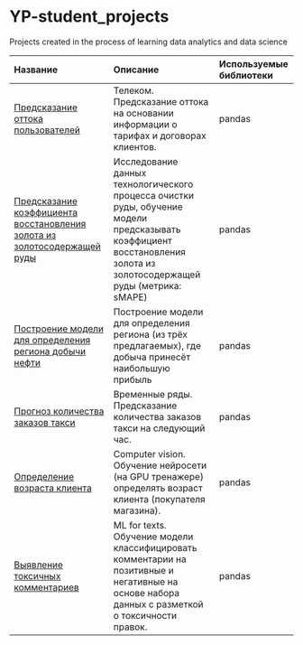 # YP-student_projects
Projects created in the process of learning data analytics and data science

| Название | Описание | Используемые библиотеки |
| :-------------------- | :--------------------- |:----------------------------|
|[Предсказание оттока пользователей](https://github.com/natalie-ch/YP-student_projects/tree/main/01-%D0%9F%D1%80%D0%B5%D0%B4%D1%81%D0%BA%D0%B0%D0%B7%D0%B0%D0%BD%D0%B8%D0%B5%20%D0%BE%D1%82%D1%82%D0%BE%D0%BA%D0%B0%20%D0%BF%D0%BE%D0%BB%D1%8C%D0%B7%D0%BE%D0%B2%D0%B0%D1%82%D0%B5%D0%BB%D0%B5%D0%B9.%20%D0%A2%D0%B5%D0%BB%D0%B5%D0%BA%D0%BE%D0%BC)| Телеком. Предсказание оттока на основании информации о тарифах и договорах клиентов. |pandas|
|[Предсказание коэффициента восстановления золота из золотосодержащей руды](https://github.com/natalie-ch/YP-student_projects/tree/main/02-%D0%9F%D1%80%D0%B5%D0%B4%D1%81%D0%BA%D0%B0%D0%B7%D0%B0%D0%BD%D0%B8%D0%B5%20%D0%BA%D0%BE%D1%8D%D1%84%D1%84%D0%B8%D1%86%D0%B8%D0%B5%D0%BD%D1%82%D0%B0%20%D0%B2%D0%BE%D1%81%D1%81%D1%82%D0%B0%D0%BD%D0%BE%D0%B2%D0%BB%D0%B5%D0%BD%D0%B8%D1%8F%20%D0%B7%D0%BE%D0%BB%D0%BE%D1%82%D0%B0%20%D0%B8%D0%B7%20%D0%B7%D0%BE%D0%BB%D0%BE%D1%82%D0%BE%D1%81%D0%BE%D0%B4%D0%B5%D1%80%D0%B6%D0%B0%D1%89%D0%B5%D0%B9%20%D1%80%D1%83%D0%B4%D1%8B)|Исследование данных технологического процесса очистки руды, обучение модели предсказывать коэффициент восстановления золота из золотосодержащей руды (метрика: sMAPE)|pandas|
|[Построение модели для определения региона добычи нефти](https://github.com/natalie-ch/YP-student_projects/tree/main/03-%D0%9F%D0%BE%D1%81%D1%82%D1%80%D0%BE%D0%B5%D0%BD%D0%B8%D0%B5%20%D0%BC%D0%BE%D0%B4%D0%B5%D0%BB%D0%B8%20%D0%B4%D0%BB%D1%8F%20%D0%BE%D0%BF%D1%80%D0%B5%D0%B4%D0%B5%D0%BB%D0%B5%D0%BD%D0%B8%D1%8F%20%D1%80%D0%B5%D0%B3%D0%B8%D0%BE%D0%BD%D0%B0%20%D0%B4%D0%BE%D0%B1%D1%8B%D1%87%D0%B8%20%D0%BD%D0%B5%D1%84%D1%82%D0%B8)| Построение модели для определения региона (из трёх предлагаемых), где добыча принесёт наибольшую прибыль|pandas|
|[Прогноз количества заказов такси](https://github.com/natalie-ch/YP-student_projects/tree/main/04-%D0%9F%D1%80%D0%BE%D0%B3%D0%BD%D0%BE%D0%B7%20%D0%BA%D0%BE%D0%BB%D0%B8%D1%87%D0%B5%D1%81%D1%82%D0%B2%D0%B0%20%D0%B7%D0%B0%D0%BA%D0%B0%D0%B7%D0%BE%D0%B2%20%D1%82%D0%B0%D0%BA%D1%81%D0%B8)|Временные ряды. Предсказание количества заказов такси на следующий час.|pandas|
|[Определение возраста клиента](https://github.com/natalie-ch/YP-student_projects/tree/main/05-%D0%9E%D0%BF%D1%80%D0%B5%D0%B4%D0%B5%D0%BB%D0%B5%D0%BD%D0%B8%D0%B5%20%D0%B2%D0%BE%D0%B7%D1%80%D0%B0%D1%81%D1%82%D0%B0%20%D0%BA%D0%BB%D0%B8%D0%B5%D0%BD%D1%82%D0%B0%20(computer%20vision))|Computer vision. Обучение нейросети (на GPU тренажере) определять возраст клиента (покупателя магазина).|pandas|
|[Выявление токсичных комментариев](https://github.com/natalie-ch/YP-student_projects/tree/main/06-%D0%92%D1%8B%D1%8F%D0%B2%D0%BB%D0%B5%D0%BD%D0%B8%D0%B5%20%D1%82%D0%BE%D0%BA%D1%81%D0%B8%D1%87%D0%BD%D1%8B%D1%85%20%D0%BA%D0%BE%D0%BC%D0%BC%D0%B5%D0%BD%D1%82%D0%B0%D1%80%D0%B8%D0%B5%D0%B2%20(ml%20for%20texts))|ML for texts. Обучение модели классифицировать комментарии на позитивные и негативные на основе набора данных с разметкой о токсичности правок.|pandas|
